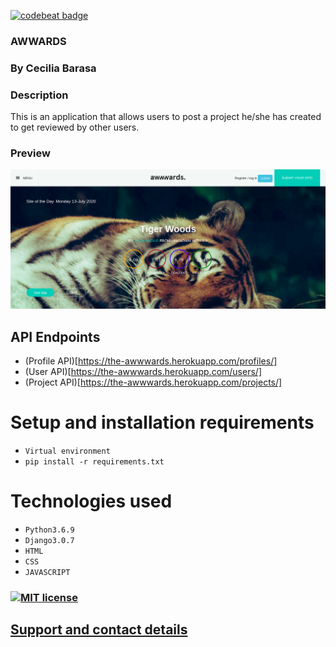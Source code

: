 [![codebeat badge](https://codebeat.co/badges/b094a352-7f6b-455d-8d42-eb15dc94413e)](https://codebeat.co/projects/github-com-cecibarasa-awwards-master)

### AWWARDS

### By Cecilia Barasa

### Description
This is an application that allows users to post a project he/she has created to get reviewed by other users.

### Preview
![](Screenshotf.png)

## API Endpoints
* (Profile API)[https://the-awwwards.herokuapp.com/profiles/]
* (User API)[https://the-awwwards.herokuapp.com/users/]
* (Project API)[https://the-awwwards.herokuapp.com/projects/]

# Setup and installation requirements
* `Virtual environment`
* `pip install -r requirements.txt`

# Technologies used
* `Python3.6.9`
* `Django3.0.7`
* `HTML`
* `CSS`
* `JAVASCRIPT`

### [![MIT license](https://img.shields.io/badge/License-MIT-blue.svg)](https://github.com/cecibarasa/Awwards/blob/master/LICENSE.md)

## [Support and contact details](https://www.linkedin.com/in/cecilia-barasa-4a8311195/)
